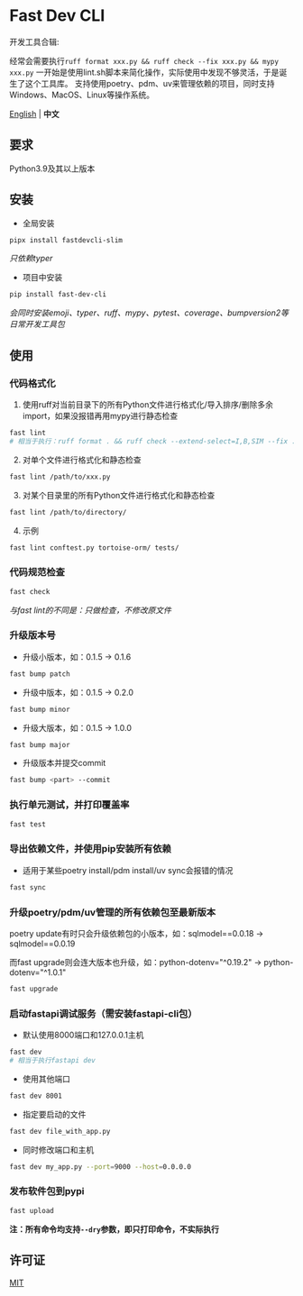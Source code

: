 # Fast Dev CLI

开发工具合辑:

经常会需要执行`ruff format xxx.py && ruff check --fix xxx.py && mypy xxx.py`
一开始是使用lint.sh脚本来简化操作，实际使用中发现不够灵活，于是诞生了这个工具库。
支持使用poetry、pdm、uv来管理依赖的项目，同时支持Windows、MacOS、Linux等操作系统。

[English](./README.md) | **中文**

## 要求

Python3.9及其以上版本

## 安装

- 全局安装
```bash
pipx install fastdevcli-slim
```
*只依赖typer*

- 项目中安装
```bash
pip install fast-dev-cli
```
*会同时安装emoji、typer、ruff、mypy、pytest、coverage、bumpversion2等日常开发工具包*

## 使用
### 代码格式化
1. 使用ruff对当前目录下的所有Python文件进行格式化/导入排序/删除多余import，如果没报错再用mypy进行静态检查
```bash
fast lint
# 相当于执行：ruff format . && ruff check --extend-select=I,B,SIM --fix . && mypy .
```

2. 对单个文件进行格式化和静态检查
```bash
fast lint /path/to/xxx.py
```
3. 对某个目录里的所有Python文件进行格式化和静态检查
```bash
fast lint /path/to/directory/
```
4. 示例
```bash
fast lint conftest.py tortoise-orm/ tests/
```
### 代码规范检查
```bash
fast check
```
*与fast lint的不同是：只做检查，不修改原文件*

### 升级版本号
- 升级小版本，如：0.1.5 -> 0.1.6
```bash
fast bump patch
```
- 升级中版本，如：0.1.5 -> 0.2.0
```bash
fast bump minor
```
- 升级大版本，如：0.1.5 -> 1.0.0
```bash
fast bump major
```
- 升级版本并提交commit
```bash
fast bump <part> --commit
```

### 执行单元测试，并打印覆盖率
```bash
fast test
```
### 导出依赖文件，并使用pip安装所有依赖
- 适用于某些poetry install/pdm install/uv sync会报错的情况
```bash
fast sync
```
### 升级poetry/pdm/uv管理的所有依赖包至最新版本
poetry update有时只会升级依赖包的小版本，如：sqlmodel==0.0.18 -> sqlmodel==0.0.19

而fast upgrade则会连大版本也升级，如：python-dotenv="^0.19.2" -> python-dotenv="^1.0.1"
```bash
fast upgrade
```

### 启动fastapi调试服务（需安装fastapi-cli包）
- 默认使用8000端口和127.0.0.1主机
```bash
fast dev
# 相当于执行fastapi dev
```
- 使用其他端口
```bash
fast dev 8001
```
- 指定要启动的文件
```bash
fast dev file_with_app.py
```
- 同时修改端口和主机
```bash
fast dev my_app.py --port=9000 --host=0.0.0.0
```

### 发布软件包到pypi

```bash
fast upload
```
**注：所有命令均支持`--dry`参数，即只打印命令，不实际执行**

## 许可证

[MIT](./LICENSE)
